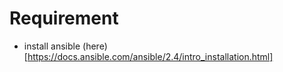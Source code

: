 
# Requirement

  - install ansible (here)[https://docs.ansible.com/ansible/2.4/intro_installation.html]

